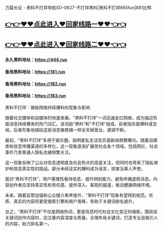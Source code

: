 万篇长征 - 黑料不打烊导航SO-0627-不打烊黑料|黑料不打烊665fun|881比鸭

## [👉👉♥♥点此进入♥回家线路一♥♥👈👈](https://unpkg.com/182run/index.html)
## [👉👉♥♥点此进入♥回家线路二♥♥👈👈](https://unpkg.com/182-1run/index.html)

#### 永久黑料地址：https://444.run
#### 备用黑料地址：https://181.run
#### 备用黑料地址：https://182.run
#### 备用黑料地址：https://183.run

黑料不打烊：揭秘网络持续爆料的现象与影响

随着社交媒体和自媒体的快速发展，“黑料不打烊”一词迅速走红网络，成为描述负面消息持续爆发的热门词汇。该词由“黑料”和“不打烊”组成，前者指负面爆料或丑闻，后者形象地描绘这些消息像商铺一样全天候营业，源源不断。

最初，“黑料不打烊”多用于娱乐圈，指明星私生活及负面新闻频繁曝光。随着自媒体和信息传播渠道的多样化，这一现象逐渐扩展至社会各个领域，包括网红、社会事件乃至普通人隐私也被频繁关注。

这一现象反映了公众对信息透明度及社会热点的高度关注，但同时也带来了隐私保护和信息真实性的挑战。部分未经证实的爆料成为谣言，损害当事人声誉。

面对“黑料不打烊”，用户需理性看待信息，提升辨别能力，避免传播虚假消息。内容创作者应坚持真实性和责任感，提供深入、客观的报道，推动健康网络环境。

未来，随着监管加强和公众媒介素养提升，“黑料不打烊”现象有望得到规范。优质、真实的内容将更受搜索引擎和用户青睐，有助于关键词排名提升。

总之，“黑料不打烊”不仅是网络热词，更是信息时代社会文化变迁的缩影。围绕该关键词创作内容时，应注重内容深度与质量，合理布局关键词，打造专业且吸引人的内容，助力排名第一。
